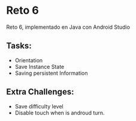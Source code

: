 # Reto 6
Reto 6, implementado en Java con Android Studio

## Tasks:
- Orientation
- Save Instance State
- Saving persistent Information

## Extra Challenges:
- Save difficulty level
- Disable touch when is androud turn.
